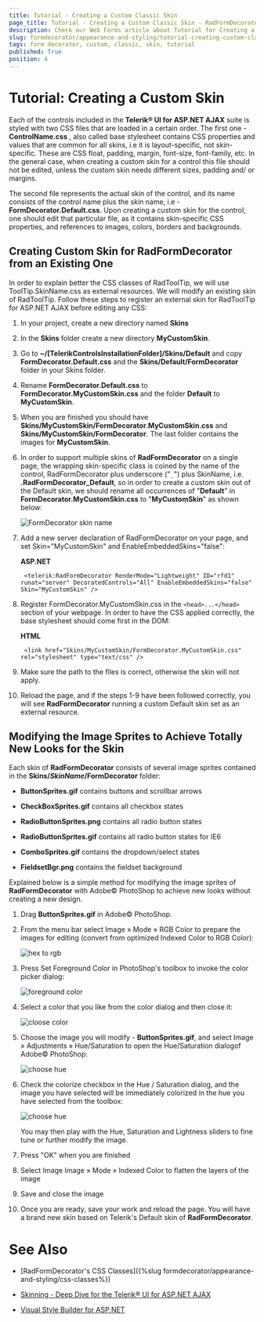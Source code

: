 ```yaml
---
title: Tutorial - Creating a Custom Classic Skin
page_title: Tutorial - Creating a Custom Classic Skin - RadFormDecorator
description: Check our Web Forms article about Tutorial for Creating a Custom Classic Skin for RadFormDecorator.
slug: formdecorator/appearance-and-styling/tutorial-creating-custom-classic-skin
tags: form decorator, custom, classic, skin, tutorial
published: True
position: 4
---
```


# Tutorial: Creating a Custom Skin

Each of the controls included in the **Telerik® UI for ASP.NET AJAX** suite is styled with two CSS files that are loaded in a certain order. The first one - **ControlName.css** , also called base stylesheet contains CSS properties and values that are common for all skins, i.e it is layout-specific, not skin-specific. These are CSS float, padding, margin, font-size, font-family, etc. In the general case, when creating a custom skin for a control this file should not be edited, unless the custom skin needs different sizes, padding and/ or margins. 

The second file represents the actual skin of the control, and its name consists of the control name plus the skin name, i.e - **FormDecorator.Default.css**. Upon creating a custom skin for the control, one should edit that particular file, as it contains skin-specific CSS properties, and references to images, colors, borders and backgrounds.

## Creating Custom Skin for RadFormDecorator from an Existing One

In order to explain better the CSS classes of RadToolTip, we will use ToolTip.SkinName.css as external resources. We will modify an existing skin of RadToolTip. Follow these steps to register an external skin for RadToolTip for ASP.NET AJAX before editing any CSS:

1. In your project, create a new directory named **Skins**


1. In the **Skins** folder create a new directory **MyCustomSkin**. 


1. Go to **~/[TelerikControlsInstallationFolder]/Skins/Default** and copy **FormDecorator.Default.css** and the **Skins/Default/FormDecorator** folder in your Skins folder. 


1. Rename **FormDecorator.Default.css** to **FormDecorator.MyCustomSkin.css** and the folder **Default** to **MyCustomSkin**. 


1. When you are finished you should have **Skins/MyCustomSkin/FormDecorator.MyCustomSkin.css** and **Skins/MyCustomSkin/FormDecorator**. The last folder contains the images for **MyCustomSkin**. 


1. In order to support multiple skins of **RadFormDecorator** on a single page, the wrapping skin-specific class is coined by the name of the control, RadFormDecorator plus underscore ("`_`") plus SkinName, i.e. **.RadFormDecorator_Default**, so in order to create a custom skin out of the Default skin, we should rename all occurrences of "**Default**" in **FormDecorator.MyCustomSkin.css** to "**MyCustomSkin**" as shown below:

	![FormDecorator skin name](images/RFD_find_and_replace.gif)

1. Add a new server declaration of RadFormDecorator on your page, and set Skin="MyCustomSkin" and EnableEmbeddedSkins="false":

	__ASP.NET__

		<telerik:RadFormDecorator RenderMode="Lightweight" ID="rfd1" runat="server" DecoratedControls="All" EnableEmbeddedSkins="false" Skin="MyCustomSkin" />


1. Register FormDecorator.MyCustomSkin.css in the `<head>...</head>` section of your webpage. In order to have the CSS applied correctly, the base stylesheet should come first in the DOM:

	__HTML__

		<link href="Skins/MyCustomSkin/FormDecorator.MyCustomSkin.css" rel="stylesheet" type="text/css" />

1. Make sure the path to the files is correct, otherwise the skin will not apply.

1. Reload the page, and if the steps 1-9 have been followed correctly, you will see **RadFormDecorator** running a custom Default skin set as an external resource.





## Modifying the Image Sprites to Achieve Totally New Looks for the Skin

Each skin of **RadFormDecorator** consists of several image sprites contained in the **Skins/_SkinName_/FormDecorator** folder:

* **ButtonSprites.gif** contains buttons and scrollbar arrows 


* **CheckBoxSprites.gif** contains all checkbox states 


* **RadioButtonSprites.png** contains all radio button states 


* **RadioButtonSprites.gif** contains all radio button states for IE6 


* **ComboSprites.gif** contains the dropdown/select states 


* **FieldsetBgr.png** contains the fieldset background

Explained below is a simple method for modifying the image sprites of **RadFormDecorator** with Adobe© PhotoShop to achieve new looks without creating a new design.

1. Drag **ButtonSprites.gif** in Adobe© PhotoShop.

1. From the menu bar select Image » Mode » RGB Color to prepare the images for editing (convert from optimized Indexed Color to RGB Color):

	![hex to rgb](images/radformdecorator-rgb.gif)

1. Press Set Foreground Color in PhotoShop's toolbox to invoke the color picker dialog:

	![foreground color](images/radformdecorator-foreground.gif)

1. Select a color that you like from the color dialog and then close it:

	![cloose color](images/radformdecorator-selectcolor.gif)

1. Choose the image you will modify - **ButtonSprites.gif**, and select Image » Adjustments » Hue/Saturation to open the Hue/Saturation dialogof Adobe© PhotoShop:

	![choose hue](images/radformdecorator-hue.gif)

1. Check the colorize checkbox in the Hue / Saturation dialog, and the image you have selected will be immediately colorized in the hue you have selected from the toolbox:

	![choose hue](images/radformdecorator-finetune.gif)

	You may then play with the Hue, Saturation and Lightness sliders to fine tune or further modify the image.

1. Press "OK" when you are finished

1. Select Image Image » Mode » Indexed Color to flatten the layers of the image


1. Save and close the image


1. Once you are ready, save your work and reload the page. You will have a brand new skin based on Telerik's Default skin of **RadFormDecorator**.




# See Also

* [RadFormDecorator's CSS Classes]({%slug formdecorator/appearance-and-styling/css-classes%})

* [Skinning - Deep Dive for the Telerik® UI for ASP.NET AJAX](https://www.telerik.com/videos)

* [Visual Style Builder for ASP.NET](https://www.telerik.com/products/aspnet-ajax/visual-style-builder.aspx)
